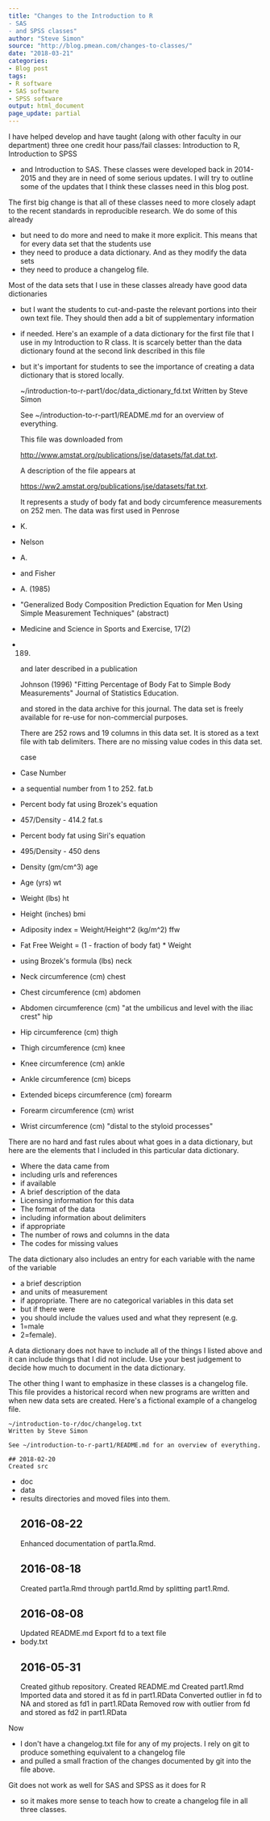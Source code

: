 ```yaml
---
title: "Changes to the Introduction to R
- SAS
- and SPSS classes"
author: "Steve Simon"
source: "http://blog.pmean.com/changes-to-classes/"
date: "2018-03-21"
categories:
- Blog post
tags:
- R software
- SAS software
- SPSS software
output: html_document
page_update: partial
---
```


I have helped develop and have taught (along with other faculty in our
department) three one credit hour pass/fail classes: Introduction to R,
Introduction to SPSS
- and Introduction to SAS. These classes were
developed back in 2014-2015 and they are in need of some serious
updates. I will try to outline some of the updates that I think these
classes need in this blog post.

<!---More--->

The first big change is that all of these classes need to more closely
adapt to the recent standards in reproducible research. We do some of
this already
- but need to do more and need to make it more explicit.
This means that for every data set that the students use
- they need to
produce a data dictionary. And as they modify the data sets
- they need
to produce a changelog file.

Most of the data sets that I use in these classes already have good data
dictionaries
- but I want the students to cut-and-paste the relevant
portions into their own text file. They should then add a bit of
supplementary information
- if needed. Here's an example of a data
dictionary for the first file that I use in my Introduction to R class.
It is scarcely better than the data dictionary found at the second link
described in this file
- but it's important for students to see the
importance of creating a data dictionary that is stored locally.

    ~/introduction-to-r-part1/doc/data_dictionary_fd.txt
    Written by Steve Simon

    See ~/introduction-to-r-part1/README.md for an overview of everything.

    This file was downloaded from

    http://www.amstat.org/publications/jse/datasets/fat.dat.txt.

    A description of the file appears at

    https://ww2.amstat.org/publications/jse/datasets/fat.txt.

    It represents a study of body fat and body circumference measurements
    on 252 men. The data was first used in
    Penrose
- K.
- Nelson
- A.
- and Fisher
- A. (1985)
- "Generalized Body 
    Composition Prediction Equation for Men Using Simple Measurement 
    Techniques" (abstract)
- Medicine and Science in Sports and Exercise,
    17(2)
- 189.

    and later described in a publication

    Johnson (1996) "Fitting Percentage of Body Fat to Simple Body
    Measurements" Journal of Statistics Education.

    and stored in the data archive for this journal. The data set is 
    freely available for re-use for non-commercial purposes.

    There are 252 rows and 19 columns in this data set. It is stored as a
    text file with tab delimiters. There are no missing value codes in this data set.

    case
- Case Number
- a sequential number from 1 to 252.
    fat.b
- Percent body fat using Brozek's equation
- 457/Density - 414.2
    fat.s
- Percent body fat using Siri's equation
- 495/Density - 450
    dens
- Density (gm/cm^3)
    age
- Age (yrs)
    wt
- Weight (lbs)
    ht
- Height (inches)
    bmi
- Adiposity index = Weight/Height^2 (kg/m^2)
    ffw
- Fat Free Weight = (1 - fraction of body fat) * Weight
- using Brozek's formula (lbs)
    neck
- Neck circumference (cm)
    chest
- Chest circumference (cm)
    abdomen
- Abdomen circumference (cm) "at the umbilicus and level with the iliac crest"
    hip
- Hip circumference (cm)
    thigh
- Thigh circumference (cm)
    knee
- Knee circumference (cm)
    ankle
- Ankle circumference (cm)
    biceps
- Extended biceps circumference (cm)
    forearm
- Forearm circumference (cm)
    wrist
- Wrist circumference (cm) "distal to the styloid processes"

There are no hard and fast rules about what goes in a data dictionary,
but here are the elements that I included in this particular data
dictionary.

-   Where the data came from
- including urls and references
- if
    available
-   A brief description of the data
-   Licensing information for this data
-   The format of the data
- including information about delimiters
- if
    appropriate
-   The number of rows and columns in the data
-   The codes for missing values

The data dictionary also includes an entry for each variable with the
name of the variable
- a brief description
- and units of measurement
- if
appropriate. There are no categorical variables in this data set
- but if
there were
- you should include the values used and what they represent
(e.g.
- 1=male
- 2=female).

A data dictionary does not have to include all of the things I listed
above and it can include things that I did not include. Use your best
judgement to decide how much to document in the data dictionary.

The other thing I want to emphasize in these classes is a changelog
file. This file provides a historical record when new programs are
written and when new data sets are created. Here's a fictional example
of a changelog file.

    ~/introduction-to-r/doc/changelog.txt
    Written by Steve Simon

    See ~/introduction-to-r-part1/README.md for an overview of everything.

    ## 2018-02-20
    Created src
- doc
- data
- results directories and moved files into them.
    ## 2016-08-22
    Enhanced documentation of part1a.Rmd.
    ## 2016-08-18
    Created part1a.Rmd through part1d.Rmd by splitting part1.Rmd.
    ## 2016-08-08
    Updated README.md
    Export fd to a text file
- body.txt
    ## 2016-05-31
    Created github repository.
    Created README.md 
    Created part1.Rmd
    Imported data and stored it as fd in part1.RData
    Converted outlier in fd to NA and stored as fd1 in part1.RData
    Removed row with outlier from fd and stored as fd2 in part1.RData

Now
- I don't have a changelog.txt file for any of my projects. I rely on
git to produce something equivalent to a changelog file
- and pulled a
small fraction of the changes documented by git into the file above.

Git does not work as well for SAS and SPSS as it does for R
- so it makes
more sense to teach how to create a changelog file in all three classes.


